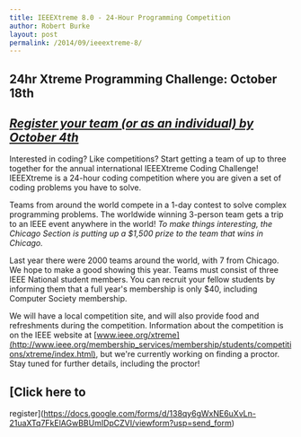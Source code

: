 ```yaml
---
title: IEEEXtreme 8.0 - 24-Hour Programming Competition
author: Robert Burke
layout: post
permalink: /2014/09/ieeextreme-8/
---
```


## 24hr Xtreme Programming Challenge: October 18th

## [*Register your team (or as an individual) by October 4th*](https://docs.google.com/forms/d/138qy6gWxNE6uXvLn-21uaXTq7FkElAGwBBUmIDpCZVI/viewform?usp=send_form)

Interested in coding? Like competitions? Start getting a team of up to three together for the annual international IEEEXtreme Coding Challenge! IEEEXtreme is a 24-hour coding competition where you are given a set of coding problems you have to solve.

Teams from around the world compete in a 1-day contest to solve complex programming problems. The worldwide winning 3-person team gets a trip to an IEEE event anywhere in the world! *To make things interesting, the Chicago Section is putting up a $1,500 prize to the team that wins in Chicago.*

Last year there were 2000 teams around the world, with 7 from Chicago. We hope to make a good showing this year. Teams must consist of three IEEE National student members. You can recruit your fellow students by informing them that a full year's membership is only $40, including Computer Society membership.

We will have a local competition site, and will also provide food and refreshments during the competition. Information about the competition is on the IEEE website at [www.ieee.org/xtreme](http://www.ieee.org/membership_services/membership/students/competitions/xtreme/index.html), but we're currently working on finding a proctor. Stay tuned for further details, including the proctor!

## [Click here to
register](https://docs.google.com/forms/d/138qy6gWxNE6uXvLn-21uaXTq7FkElAGwBBUmIDpCZVI/viewform?usp=send_form)

